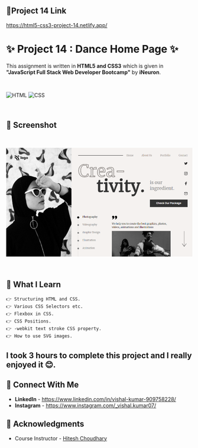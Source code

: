 ## 🔗Project 14 Link
https://html5-css3-project-14.netlify.app/

# ✨ Project 14 : Dance Home Page ✨
This assignment is written in **HTML5 and CSS3** which is given in **"JavaScript Full Stack Web Developer Bootcamp"** by **iNeuron**.

<br>

![HTML](https://img.shields.io/badge/html5%20-%23E34F26.svg?&style=for-the-badge&logo=html5&logoColor=white) ![CSS](https://img.shields.io/badge/css3%20-%231572B6.svg?&style=for-the-badge&logo=css3&logoColor=white)

<br>

## 📌 Screenshot
<br>

![Screenshot](./screenshot/1.PNG "Template Screenshot")

<br>

## 📌 What I Learn

    👉 Structuring HTML and CSS.
    👉 Various CSS Selectors etc.
    👉 Flexbox in CSS.
    👉 CSS Positions.
    👉 -webkit text stroke CSS property.
    👉 How to use SVG images.

## I took 3 hours to complete this project and I really enjoyed it 😊.

## 💬 Connect With Me

- **LinkedIn** - https://www.linkedin.com/in/vishal-kumar-909758228/
- **Instagram** - https://www.instagram.com/_vishal.kumar07/

## 📌 Acknowledgments

- Course Instructor - [Hitesh Choudhary](https://github.com/hiteshchoudhary)